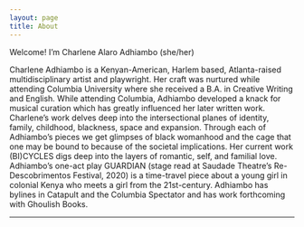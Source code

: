 ```yaml
---
layout: page
title: About
---
```


<p class="message">
  Welcome! I’m Charlene Alaro Adhiambo (she/her)
</p>

 Charlene Adhiambo is a Kenyan-American, Harlem based, Atlanta-raised multidisciplinary artist and playwright. Her craft was nurtured while attending Columbia University where she received a B.A. in Creative Writing and English. While attending Columbia, Adhiambo developed a knack for musical curation which has greatly influenced her later written work. Charlene’s work delves deep into the intersectional planes of identity, family, childhood, blackness, space and expansion. Through each of Adhiambo’s pieces we get glimpses of black womanhood and the cage that one may be bound to because of the societal implications. Her current work (BI)CYCLES digs deep into the layers of romantic, self, and familial love. Adhiambo’s one-act play GUARDIAN (stage read at Saudade Theatre’s Re-Descobrimentos Festival, 2020) is a time-travel piece about a young girl in colonial Kenya who meets a girl from the 21st-century. Adhiambo has bylines in Catapult and the Columbia Spectator and has work forthcoming with Ghoulish Books.

   
   
  
   


-----